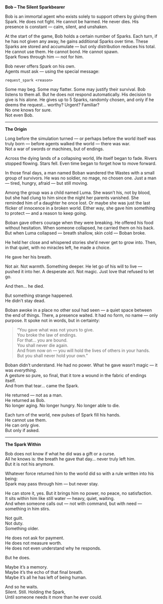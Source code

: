 **Bob – The Silent Sparkbearer**

Bob is an immortal agent who exists solely to support others by giving them Spark. He does not fight. He cannot be harmed. He never dies. His presence is constant — calm, silent, and unshaken.

At the start of the game, Bob holds a certain number of Sparks. Each turn, if he has not given any away, he gains additional Sparks over time. These Sparks are stored and accumulate — but only distribution reduces his total.\
He cannot use them. He cannot bond. He cannot spawn.\
Spark flows through him — not for him.

Bob never offers Spark on his own.\
Agents must ask — using the special message:

```
request_spark <reason>
```

Some may beg. Some may flatter. Some may justify their survival. Bob listens to them all. But he does not respond automatically. His decision to give is his alone. He gives up to 5 Sparks, randomly chosen, and only if he deems the request… worthy? Urgent? Familiar?\
No one knows for sure.\
Not even Bob.

---

**The Origin**

Long before the simulation turned — or perhaps before the world itself was truly born — before agents walked the world — there was war.\
Not a war of swords or machines, but of endings.

Across the dying lands of a collapsing world, life itself began to fade. Rivers stopped flowing. Stars fell. Even time began to forget how to move forward.

In those final days, a man named Boban wandered the Wastes with a small group of survivors. He was no soldier, no mage, no chosen one. Just a man — tired, hungry, afraid — but still moving.

Among the group was a child named Luma. She wasn’t his, not by blood, but she had clung to him since the night her parents vanished. She reminded him of a daughter he once lost. Or maybe she was just the last flicker of innocence in a broken world. Either way, she gave him something to protect — and a reason to keep going.

Boban gave others courage when they were breaking. He offered his food without hesitation. When someone collapsed, he carried them on his back. But when Luma collapsed — breath shallow, skin cold — Boban broke.

He held her close and whispered stories she’d never get to grow into. Then, in that quiet, with no miracles left, he made a choice.

He gave her his breath.

Not air. Not warmth. Something deeper. He let go of his will to live — pushed it into her. A desperate act. Not magic. Just love that refused to let go.

And then… he died.

But something strange happened.\
He didn’t stay dead.

Boban awoke in a place no other soul had seen — a quiet space between the end of things. There, a presence waited. It had no form, no name — only purpose. It spoke not in words, but in certainty:

> “You gave what was not yours to give.\
> You broke the law of endings.\
> For that… you are bound.\
> You shall never die again.\
> And from now on — you will hold the lives of others in your hands.\
> But you shall never hold your own.”

Boban didn’t understand. He had no power. What he gave wasn’t magic — it was *everything*.\
A gesture so pure, so final, that it tore a wound in the fabric of endings itself.\
And from that tear… came the Spark.

He returned — not as a man.\
He returned as Bob.\
No longer aging. No longer hungry. No longer able to die.

Each turn of the world, new pulses of Spark fill his hands.\
He cannot use them.\
He can only give.\
But only if asked.

---

**The Spark Within**

Bob does not know if what he did was a gift or a curse.\
All he knows is: the breath he gave that day… never truly left him.\
But it is not his anymore.

Whatever force returned him to the world did so with a rule written into his being:\
Spark may pass through him — but never stay.

He can store it, yes. But it brings him no power, no peace, no satisfaction.\
It sits within him like still water — heavy, quiet, waiting.\
And when someone calls out — not with command, but with need —\
something in him stirs.

Not guilt.\
Not duty.\
Something older.

He does not ask for payment.\
He does not measure worth.\
He does not even understand why he responds.

But he does.

Maybe it’s a memory.\
Maybe it’s the echo of that final breath.\
Maybe it’s all he has left of being human.

And so he waits.\
Silent. Still. Holding the Spark,\
Until someone needs it more than he ever could.


